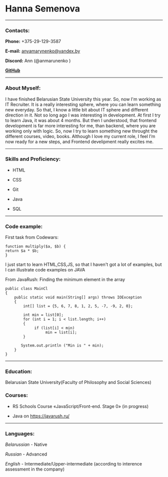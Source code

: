 # Hanna Semenova
****

### Contacts:

**Phone:** +375-29-129-3587

**E-mail:** anyamarynenko@yandex.by

**Discord:** Ann (@anmarunenko )

**[GitHub](https://github.com/anmarunenko)** 
****

### About Myself:

I have finished Belarusian State University this year. So, now I'm working as IT Recruiter. It is a really interesting sphere, where you can learn something new everyday. So that, I know a little bit about IT sphere and different direction in it.
Not so long ago I was interesting in development. At first I try to learn Java, it was about 4 months. But then I understood, that frontend development is far more interesting for me, than backend, where you are working only with logic.
So, now I try to learn something new throught the different courses, video, books.
Although I love my current role, I feel I’m now ready for a new steps, and Frontend develipment really excites me.
****

### Skills and Proficiency:

* HTML

* CSS

* Git

* Java

* SQL
****

### Code example:

First task from Codewars:

```
function multiply($a, $b) {
return $a * $b;
}
```

I just start to learn HTML,CSS,JS, so that I haven't got a lot of examples, but I can illustrate code examples on JAVA

From JavaRush: Finding the minimum element in the array
```
public class MainCl
{
    public static void main(String[] args) throws IOException
    {
        int[] list = {5, 6, 7, 8, 1, 2, 5, -7, -9, 2, 0};

        int min = list[0];
        for (int i = 1; i < list.length; i++)
        {
             if (list[i] < min) 
                  min = list[i];
        }

       System.out.println ("Min is " + min);
    }
}
```

****

### Education:

Belarusian State University(Faculty of Philosophy and Social Sciences)

### Courses:

* RS Schools Course «JavaScript/Front-end. Stage 0» (in progress)

* Java on https://javarush.ru/
****

### Languages:

*Belarussian* - Native

*Russian* - Advanced

*English* - Intermediate/Upper-intermediate (according to interence assessment in the company)
